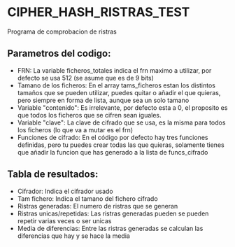 # CIPHER_HASH_RISTRAS_TEST
Programa de comprobacion de ristras

## Parametros del codigo:
- FRN: La variable ficheros_totales indica el frn maximo a utilizar, por defecto se usa 512 (se asume que es de 9 bits)
- Tamano de los ficheros: En el array tams_ficheros estan los distintos tamaños que se pueden utilizar, puedes quitar o añadir el que quieras, pero siempre en forma de lista, aunque sea un solo tamano
- Variable "contenido": Es irrelevante, por defecto esta a 0, el proposito es que todos los ficheros que se cifren sean iguales.
- Variable "clave": La clave de cifrado que se usa, es la misma para todos los ficheros (lo que va a mutar es el frn)
- Funciones de cifrado: En el código por defecto hay tres funciones definidas, pero tu puedes crear todas las que quieras, solamente tienes que añadir la funcion que has generado a la lista de funcs_cifrado

## Tabla de resultados:
- Cifrador: Indica el cifrador usado
- Tam fichero: Indica el tamano del fichero cifrado
- Ristras generadas: El numero de ristras que se generan
- Ristras unicas/repetidas: Las ristras generadas pueden se pueden repetir varias veces o ser unicas
- Media de diferencias: Entre las ristras generadas se calculan las diferencias que hay y se hace la media
